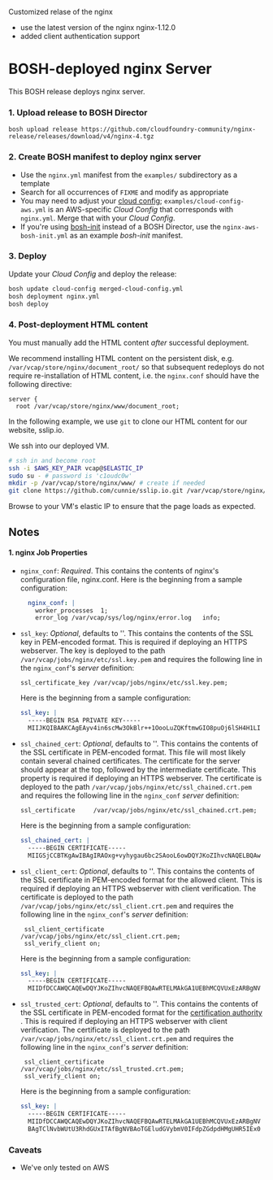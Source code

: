 Customized relase of the nginx
* use the latest version of the nginx nginx-1.12.0
* added client authentication support

# BOSH-deployed nginx Server

This BOSH release deploys nginx server.

### 1. Upload release to BOSH Director

```
bosh upload release https://github.com/cloudfoundry-community/nginx-release/releases/download/v4/nginx-4.tgz
```

### 2. Create BOSH manifest to deploy nginx server

* Use the `nginx.yml` manifest from the `examples/` subdirectory as a template
* Search for all occurrences of `FIXME` and modify as appropriate
* You may need to adjust your [cloud config](https://bosh.io/docs/cloud-config.html);
  `examples/cloud-config-aws.yml` is an AWS-specific *Cloud Config* that
  corresponds with `nginx.yml`. Merge that with your *Cloud Config*.
* If you're using [bosh-init](https://bosh.io/docs/using-bosh-init.html)
  instead of a BOSH Director, use the `nginx-aws-bosh-init.yml` as an
  example *bosh-init* manifest.

### 3. Deploy

Update your *Cloud Config* and deploy the release:

```bash
bosh update cloud-config merged-cloud-config.yml
bosh deployment nginx.yml
bosh deploy
```

### 4. Post-deployment HTML content

You must manually add the HTML content *after* successful deployment.

We recommend installing HTML content on the persistent disk, e.g.
`/var/vcap/store/nginx/document_root/` so that subsequent redeploys
do not require re-installation of HTML content, i.e. the
`nginx.conf` should have the following directive:

```
server {
  root /var/vcap/store/nginx/www/document_root;
```

In the following example, we use `git` to clone our HTML
content for our website, sslip.io.

We ssh into our deployed VM.

```bash
# ssh in and become root
ssh -i $AWS_KEY_PAIR vcap@$ELASTIC_IP
sudo su - # password is 'c1oudc0w'
mkdir -p /var/vcap/store/nginx/www/ # create if needed
git clone https://github.com/cunnie/sslip.io.git /var/vcap/store/nginx/document_root/
```

Browse to your VM's elastic IP to ensure that the page loads as expected.

## Notes

#### 1. nginx Job Properties

* `nginx_conf`: *Required*. This contains the contents of nginx's configuration
  file, nginx.conf. Here is the beginning from a sample configuration:
  ```yaml
    nginx_conf: |
      worker_processes  1;
      error_log /var/vcap/sys/log/nginx/error.log   info;
  ```

* `ssl_key`: *Optional*, defaults to ''. This contains the contents of the
  SSL key in PEM-encoded format. This is required if deploying an HTTPS webserver.
  The key is deployed to the path `/var/vcap/jobs/nginx/etc/ssl.key.pem` and
  requires the following line in the `nginx_conf`'s *server* definition:

  ```
  ssl_certificate_key /var/vcap/jobs/nginx/etc/ssl.key.pem;
  ```

  Here is the beginning from a sample configuration:

  ```yaml
  ssl_key: |
    -----BEGIN RSA PRIVATE KEY-----
    MIIJKQIBAAKCAgEAyv4in6scMw3OkBlr++1OooLuZQKftmwGIO8puOj6lSH4H1LI
  ```

* `ssl_chained_cert`: *Optional*, defaults to ''. This contains the contents of the
  SSL certificate in PEM-encoded format. This file will most likely contain several
  chained certificates.
  The certificate for the server should appear at the
  top, followed by the intermediate certificate.
  This property is required if deploying an HTTPS webserver.
  The certificate is deployed to the path `/var/vcap/jobs/nginx/etc/ssl_chained.crt.pem` and
  requires the following line in the `nginx_conf` *server* definition:

  ```
  ssl_certificate     /var/vcap/jobs/nginx/etc/ssl_chained.crt.pem;
  ```

  Here is the beginning from a sample configuration:

  ```yaml
  ssl_chained_cert: |
    -----BEGIN CERTIFICATE-----
    MIIGSjCCBTKgAwIBAgIRAOxg+vyhygau6bc2SAooL6owDQYJKoZIhvcNAQELBQAw
  ```

* `ssl_client_cert`: *Optional*, defaults to ''. This contains the contents of the
  SSL certificate in PEM-encoded format for the allowed client.
  This is required if deploying an HTTPS webserver with client verification.
  The certificate is deployed to the path `/var/vcap/jobs/nginx/etc/ssl_client.crt.pem` and
  requires the following line in the `nginx_conf`'s *server* definition:

  ```
   ssl_client_certificate /var/vcap/jobs/nginx/etc/ssl_client.crt.pem;
   ssl_verify_client on;
  ```

  Here is the beginning from a sample configuration:

  ```yaml
  ssl_key: |
    -----BEGIN CERTIFICATE-----
    MIIDfDCCAWQCAQEwDQYJKoZIhvcNAQEFBQAwRTELMAkGA1UEBhMCQVUxEzARBgNV
  ```
* `ssl_trusted_cert`: *Optional*, defaults to ''. This contains the contents of the
  SSL certificate in PEM-encoded format for the [certification authority](https://en.wikipedia.org/wiki/Certificate_authority) .
  This is required if deploying an HTTPS webserver with client verification.
  The certificate is deployed to the path `/var/vcap/jobs/nginx/etc/ssl_client.crt.pem` and
  requires the following line in the `nginx_conf`'s *server* definition:

  ```
   ssl_client_certificate /var/vcap/jobs/nginx/etc/ssl_trusted.crt.pem;
   ssl_verify_client on;
  ```

  Here is the beginning from a sample configuration:

  ```yaml
  ssl_key: |
    -----BEGIN CERTIFICATE-----
    MIIDfDCCAWQCAQEwDQYJKoZIhvcNAQEFBQAwRTELMAkGA1UEBhMCQVUxEzARBgNV
    BAgTClNvbWUtU3RhdGUxITAfBgNVBAoTGEludGVybmV0IFdpZGdpdHMgUHR5IEx0
  ```

### Caveats

* We've only tested on AWS

